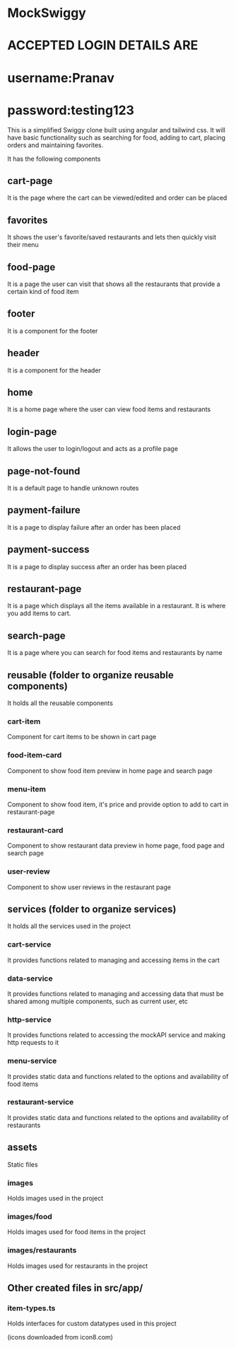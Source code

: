 # MockSwiggy

# ACCEPTED LOGIN DETAILS ARE 
# username:Pranav
# password:testing123

This is a simplified Swiggy clone built using angular and tailwind css.
It will have basic functionality such as searching for food, adding to cart, placing orders and maintaining favorites.

It has the following components




## cart-page
It is the page where the cart can be viewed/edited and order can be placed

## favorites
It shows the user's favorite/saved restaurants and lets then quickly visit their menu

## food-page
It is a page the user can visit that shows all the restaurants that provide a certain kind of food item

## footer
It is a component for the footer

## header
It is a component for the header

## home
It is a home page where the user can view food items and restaurants

## login-page
It allows the user to login/logout and acts as a profile page

## page-not-found
It is a default page to handle unknown routes

## payment-failure
It is a page to display failure after an order has been placed

## payment-success
It is a page to display success after an order has been placed

## restaurant-page
It is a page which displays all the items available in a restaurant. It is where you add items to cart.

## search-page
It is a page where you can search for food items and restaurants by name





## reusable (folder to organize reusable components)
It holds all the reusable components

### cart-item
Component for cart items to be shown in cart page

### food-item-card
Component to show food item preview in home page and search page

### menu-item
Component to show food item, it's price and provide option to add to cart in restaurant-page

### restaurant-card
Component to show restaurant data preview in home page, food page and search page

### user-review
Component to show user reviews in the restaurant page




## services (folder to organize services)
It holds all the services used in the project

### cart-service
It provides functions related to managing and accessing items in the cart

### data-service
It provides functions related to managing and accessing data that must be shared among multiple components, such as current user, etc

### http-service
It provides functions related to accessing the mockAPI service and making http requests to it

### menu-service
It provides static data and functions related to the options and availability of food items

### restaurant-service
It provides static data and functions related to the options and availability of restaurants




## assets
Static files

### images 
Holds images used in the project

### images/food
Holds images used for food items in the project

### images/restaurants
Holds images used for restaurants in the project





## Other created files in src/app/

### item-types.ts
Holds interfaces for custom datatypes used in this project












(icons downloaded from icon8.com)
